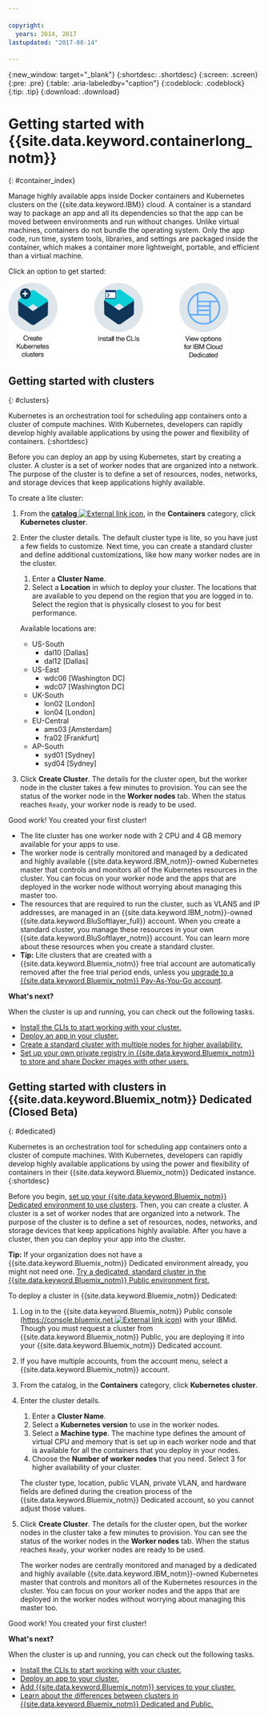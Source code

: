 ```yaml
---

copyright:
  years: 2014, 2017
lastupdated: "2017-08-14"

---
```


{:new_window: target="_blank"}
{:shortdesc: .shortdesc}
{:screen: .screen}
{:pre: .pre}
{:table: .aria-labeledby="caption"}
{:codeblock: .codeblock}
{:tip: .tip}
{:download: .download}


# Getting started with {{site.data.keyword.containerlong_notm}}
{: #container_index}

Manage highly available apps inside Docker containers and Kubernetes clusters on the {{site.data.keyword.IBM}} cloud. A container is a standard way to package an app and all its dependencies so that the app can be moved between environments and run without changes. Unlike virtual machines, containers do not bundle the operating system. Only the app code, run time, system tools, libraries, and settings are packaged inside the container, which makes a container more lightweight, portable, and efficient than a virtual machine.

Click an option to get started:

<img usemap="#home_map" border="0" class="image" id="image_ztx_crb_f1b" src="images/cs_public_dedicated_options.png" width="440" alt="With Bluemix Public, you can create Kubernetes clusters or migrate single and scalable container groups to clusters. With Bluemix Dedicated, click this icon to see your options." style="width:440px;" />
<map name="home_map" id="home_map">
<area href="#clusters" alt="Getting started with Kubernetes clusters in Bluemix" title="Getting started with Kubernetes clusters in Bluemix" shape="rect" coords="-7, -8, 108, 211" />
<area href="cs_classic.html#cs_classic" alt="Running single and scalable containers in IBM Bluemix Container Service" title="Running single and scalable containers in IBM Bluemix Container Service" shape="rect" coords="155, -1, 289, 210" />
<area href="cs_ov.html#dedicated_environment" alt="Bluemix Dedicated cloud environment" title="Bluemix Dedicated cloud environment" shape="rect" coords="326, -10, 448, 218" />
</map>


## Getting started with clusters
{: #clusters}

Kubernetes is an orchestration tool for scheduling app containers onto a cluster of compute machines. With Kubernetes, developers can rapidly develop highly available applications by using the power and flexibility of containers.
{:shortdesc}

Before you can deploy an app by using Kubernetes, start by creating a cluster. A cluster is a set of worker nodes that are organized into a network. The purpose of the cluster is to define a set of resources, nodes, networks, and storage devices that keep applications highly available.

To create a lite cluster:

1.  From the [**catalog** ![External link icon](../icons/launch-glyph.svg "External link icon")](https://console.bluemix.net/catalog/?category=containers), in the **Containers** category, click **Kubernetes cluster**.

2.  Enter the cluster details. The default cluster type is lite, so you have just a few fields to customize. Next time, you can create a standard cluster and define additional customizations, like how many worker nodes are in the cluster.
    1.  Enter a **Cluster Name**.
    2.  Select a **Location** in which to deploy your cluster. The locations that are available to you depend on the region that you are logged in to. Select the region that is physically closest to you for best performance.

    Available locations are:

    <ul><li>US-South<ul><li>dal10 [Dallas]</li><li>dal12 [Dallas]</li></ul><li>US-East<ul><li>wdc06 [Washington DC]</li><li>wdc07 [Washington DC]</li></ul></li><li>UK-South<ul><li>lon02 [London]</li><li>lon04 [London]</li></ul></li><li>EU-Central<ul><li>ams03 [Amsterdam]</li><li>fra02 [Frankfurt]</li></ul></li><li>AP-South<ul><li>syd01 [Sydney]</li><li>syd04 [Sydney]</li></ul></li></ul>

3.  Click **Create Cluster**. The details for the cluster open, but the worker node in the cluster takes a few minutes to provision. You can see the status of the worker node in the **Worker nodes** tab. When the status reaches `Ready`, your worker node is ready to be used.

Good work! You created your first cluster!

*   The lite cluster has one worker node with 2 CPU and 4 GB memory available for your apps to use.
*   The worker node is centrally monitored and managed by a dedicated and highly available {{site.data.keyword.IBM_notm}}-owned Kubernetes master that controls and monitors all of the Kubernetes resources in the cluster. You can focus on your worker node and the apps that are deployed in the worker node without worrying about managing this master too.
*   The resources that are required to run the cluster, such as VLANS and IP addresses, are managed in an {{site.data.keyword.IBM_notm}}-owned {{site.data.keyword.BluSoftlayer_full}} account. When you create a standard cluster, you manage these resources in your own {{site.data.keyword.BluSoftlayer_notm}} account. You can learn more about these resources when you create a standard cluster.
*   **Tip:** Lite clusters that are created with a {{site.data.keyword.Bluemix_notm}} free trial account are automatically removed after the free trial period ends, unless you [upgrade to a {{site.data.keyword.Bluemix_notm}} Pay-As-You-Go account](/docs/pricing/billable.html#upgradetopayg).


**What's next?**

When the cluster is up and running, you can check out the following tasks.

* [Install the CLIs to start working with your cluster.](cs_cli_install.html#cs_cli_install)
* [Deploy an app in your cluster.](cs_apps.html#cs_apps_cli)
* [Create a standard cluster with multiple nodes for higher availability.](cs_cluster.html#cs_cluster_ui)
* [Set up your own private registry in {{site.data.keyword.Bluemix_notm}} to store and share Docker images with other users.](/docs/services/Registry/index.html)


## Getting started with clusters in {{site.data.keyword.Bluemix_notm}} Dedicated (Closed Beta)
{: #dedicated}

Kubernetes is an orchestration tool for scheduling app containers onto a cluster of compute machines. With Kubernetes, developers can rapidly develop highly available applications by using the power and flexibility of containers in their {{site.data.keyword.Bluemix_notm}} Dedicated instance.
{:shortdesc}

Before you begin, [set up your {{site.data.keyword.Bluemix_notm}} Dedicated environment to use clusters](cs_ov.html#setup_dedicated). Then, you can create a cluster. A cluster is a set of worker nodes that are organized into a network. The purpose of the cluster is to define a set of resources, nodes, networks, and storage devices that keep applications highly available. After you have a cluster, then you can deploy your app into the cluster.

**Tip:** If your organization does not have a {{site.data.keyword.Bluemix_notm}} Dedicated environment already, you might not need one. [Try a dedicated, standard cluster in the {{site.data.keyword.Bluemix_notm}} Public environment first.](cs_cluster.html#cs_cluster_ui)

To deploy a cluster in {{site.data.keyword.Bluemix_notm}} Dedicated:

1.  Log in to the {{site.data.keyword.Bluemix_notm}} Public console ([https://console.bluemix.net ![External link icon](../icons/launch-glyph.svg "External link icon")](https://console.bluemix.net/catalog/?category=containers)) with your IBMid. Though you must request a cluster from {{site.data.keyword.Bluemix_notm}} Public, you are deploying it into your {{site.data.keyword.Bluemix_notm}} Dedicated account.
2.  If you have multiple accounts, from the account menu, select a {{site.data.keyword.Bluemix_notm}} account.
3.  From the catalog, in the **Containers** category, click **Kubernetes cluster**.
4.  Enter the cluster details.
    1.  Enter a **Cluster Name**.
    2.  Select a **Kubernetes version** to use in the worker nodes. 
    3.  Select a **Machine type**. The machine type defines the amount of virtual CPU and memory that is set up in each worker node and that is available for all the containers that you deploy in your nodes.
    4.  Choose the **Number of worker nodes** that you need. Select 3 for higher availability of your cluster.

    The cluster type, location, public VLAN, private VLAN, and hardware fields are defined during the creation process of the {{site.data.keyword.Bluemix_notm}} Dedicated account, so you cannot adjust those values.
5.  Click **Create Cluster**. The details for the cluster open, but the worker nodes in the cluster take a few minutes to provision. You can see the status of the worker nodes in the **Worker nodes** tab. When the status reaches `Ready`, your worker nodes are ready to be used.

    The worker nodes are centrally monitored and managed by a dedicated and highly available {{site.data.keyword.IBM_notm}}-owned Kubernetes master that controls and monitors all of the Kubernetes resources in the cluster. You can focus on your worker nodes and the apps that are deployed in the worker nodes without worrying about managing this master too.

Good work! You created your first cluster!


**What's next?**

When the cluster is up and running, you can check out the following tasks.

* [Install the CLIs to start working with your cluster.](cs_cli_install.html#cs_cli_install)
* [Deploy an app to your cluster.](cs_apps.html#cs_apps_cli)
* [Add {{site.data.keyword.Bluemix_notm}} services to your cluster.](cs_cluster.html#binding_dedicated)
* [Learn about the differences between clusters in {{site.data.keyword.Bluemix_notm}} Dedicated and Public.](cs_ov.html#env_differences)
